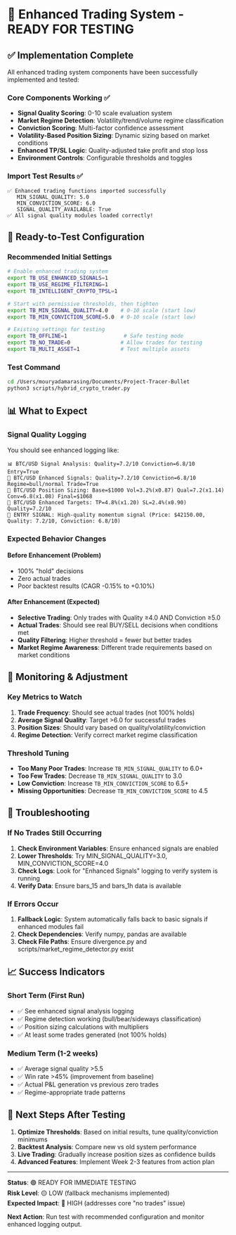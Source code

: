 # 🚀 Enhanced Trading System - READY FOR TESTING

## ✅ Implementation Complete

All enhanced trading system components have been successfully implemented and tested:

### Core Components Working ✅
- **Signal Quality Scoring**: 0-10 scale evaluation system
- **Market Regime Detection**: Volatility/trend/volume regime classification  
- **Conviction Scoring**: Multi-factor confidence assessment
- **Volatility-Based Position Sizing**: Dynamic sizing based on market conditions
- **Enhanced TP/SL Logic**: Quality-adjusted take profit and stop loss
- **Environment Controls**: Configurable thresholds and toggles

### Import Test Results ✅
```
✅ Enhanced trading functions imported successfully
   MIN_SIGNAL_QUALITY: 5.0
   MIN_CONVICTION_SCORE: 6.0  
   SIGNAL_QUALITY_AVAILABLE: True
✅ All signal quality modules loaded correctly!
```

## 🎯 Ready-to-Test Configuration

### Recommended Initial Settings
```bash
# Enable enhanced trading system
export TB_USE_ENHANCED_SIGNALS=1
export TB_USE_REGIME_FILTERING=1
export TB_INTELLIGENT_CRYPTO_TPSL=1

# Start with permissive thresholds, then tighten
export TB_MIN_SIGNAL_QUALITY=4.0    # 0-10 scale (start low)
export TB_MIN_CONVICTION_SCORE=5.0  # 0-10 scale (start low)

# Existing settings for testing
export TB_OFFLINE=1                  # Safe testing mode
export TB_NO_TRADE=0                # Allow trades for testing
export TB_MULTI_ASSET=1             # Test multiple assets
```

### Test Command
```bash
cd /Users/mouryadamarasing/Documents/Project-Tracer-Bullet
python3 scripts/hybrid_crypto_trader.py
```

## 📊 What to Expect

### Signal Quality Logging
You should see enhanced logging like:
```
📊 BTC/USD Signal Analysis: Quality=7.2/10 Conviction=6.8/10 Entry=True
🧠 BTC/USD Enhanced Signals: Quality=7.2/10 Conviction=6.8/10 Regime=bull/normal Trade=True
📐 BTC/USD Position Sizing: Base=$1000 Vol=3.2%(x0.87) Qual=7.2(x1.14) Conv=6.8(x1.08) Final=$1068
🎯 BTC/USD Enhanced Targets: TP=4.8%(x1.20) SL=2.4%(x0.90) Quality=7.2/10
🚀 ENTRY SIGNAL: High-quality momentum signal (Price: $42150.00, Quality: 7.2/10, Conviction: 6.8/10)
```

### Expected Behavior Changes

#### Before Enhancement (Problem)
- 100% "hold" decisions
- Zero actual trades
- Poor backtest results (CAGR -0.15% to +0.10%)

#### After Enhancement (Expected)
- **Selective Trading**: Only trades with Quality ≥4.0 AND Conviction ≥5.0
- **Actual Trades**: Should see real BUY/SELL decisions when conditions met
- **Quality Filtering**: Higher threshold = fewer but better trades
- **Market Regime Awareness**: Different trade requirements based on market conditions

## 🔧 Monitoring & Adjustment

### Key Metrics to Watch
1. **Trade Frequency**: Should see actual trades (not 100% holds)
2. **Average Signal Quality**: Target >6.0 for successful trades
3. **Position Sizes**: Should vary based on quality/volatility/conviction
4. **Regime Detection**: Verify correct market regime classification

### Threshold Tuning
- **Too Many Poor Trades**: Increase `TB_MIN_SIGNAL_QUALITY` to 6.0+
- **Too Few Trades**: Decrease `TB_MIN_SIGNAL_QUALITY` to 3.0
- **Low Conviction**: Increase `TB_MIN_CONVICTION_SCORE` to 6.5+
- **Missing Opportunities**: Decrease `TB_MIN_CONVICTION_SCORE` to 4.5

## 🐛 Troubleshooting

### If No Trades Still Occurring
1. **Check Environment Variables**: Ensure enhanced signals are enabled
2. **Lower Thresholds**: Try MIN_SIGNAL_QUALITY=3.0, MIN_CONVICTION_SCORE=4.0
3. **Check Logs**: Look for "Enhanced Signals" logging to verify system is running
4. **Verify Data**: Ensure bars_15 and bars_1h data is available

### If Errors Occur
1. **Fallback Logic**: System automatically falls back to basic signals if enhanced modules fail
2. **Check Dependencies**: Verify numpy, pandas are available
3. **Check File Paths**: Ensure divergence.py and scripts/market_regime_detector.py exist

## 📈 Success Indicators

### Short Term (First Run)
- ✅ See enhanced signal analysis logging
- ✅ Regime detection working (bull/bear/sideways classification)
- ✅ Position sizing calculations with multipliers
- ✅ At least some trades generated (not 100% holds)

### Medium Term (1-2 weeks)
- ✅ Average signal quality >5.5
- ✅ Win rate >45% (improvement from baseline)
- ✅ Actual P&L generation vs previous zero trades
- ✅ Regime-appropriate trade patterns

## 🎯 Next Steps After Testing

1. **Optimize Thresholds**: Based on initial results, tune quality/conviction minimums
2. **Backtest Analysis**: Compare new vs old system performance
3. **Live Trading**: Gradually increase position sizes as confidence builds
4. **Advanced Features**: Implement Week 2-3 features from action plan

---

**Status**: 🟢 READY FOR IMMEDIATE TESTING  
**Risk Level**: 🟡 LOW (fallback mechanisms implemented)  
**Expected Impact**: 🔴 HIGH (addresses core "no trades" issue)

**Next Action**: Run test with recommended configuration and monitor enhanced logging output.
